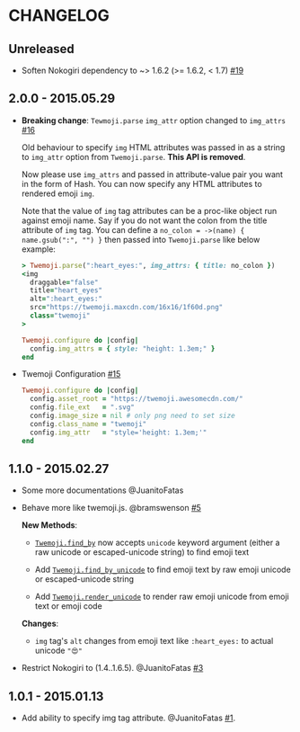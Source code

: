 # CHANGELOG

## Unreleased

- Soften Nokogiri dependency to ~> 1.6.2 (>= 1.6.2, < 1.7) [#19](https://github.com/jollygoodcode/twemoji/pull/19)

## 2.0.0 - 2015.05.29

- **Breaking change**: `Tewmoji.parse` `img_attr` option changed to `img_attrs` [#16](https://github.com/jollygoodcode/twemoji/pull/16)

  Old behaviour to specify `img` HTML attributes was passed in as a string to
  `img_attr` option from `Twemoji.parse`. **This API is removed**.

  Now please use `img_attrs` and passed in attribute-value pair you want in the
  form of Hash. You can now specify any HTML attributes to rendered emoji `img`.

  Note that the value of `img` tag attributes can be a proc-like object run
  against emoji name. Say if you do not want the colon from the title attribute
  of `img` tag. You can define a `no_colon = ->(name) { name.gsub(":", "") }`
  then passed into `Twemoji.parse` like below example:

  ```ruby
  > Twemoji.parse(":heart_eyes:", img_attrs: { title: no_colon })
  <img
    draggable="false"
    title="heart_eyes"
    alt=":heart_eyes:"
    src="https://twemoji.maxcdn.com/16x16/1f60d.png"
    class="twemoji"
  >
  ```

  ```ruby
  Twemoji.configure do |config|
    config.img_attrs = { style: "height: 1.3em;" }
  end
  ```

- Twemoji Configuration [#15](https://github.com/jollygoodcode/twemoji/pull/15)

  ```ruby
  Twemoji.configure do |config|
    config.asset_root = "https://twemoji.awesomecdn.com/"
    config.file_ext   = ".svg"
    config.image_size = nil # only png need to set size
    config.class_name = "twemoji"
    config.img_attr   = "style='height: 1.3em;'"
  end
  ```

## 1.1.0 - 2015.02.27

- Some more documentations @JuanitoFatas

- Behave more like twemoji.js. @bramswenson [#5](https://github.com/jollygoodcode/twemoji/pull/5)

  **New Methods**:

  * [`Twemoji.find_by`](https://github.com/jollygoodcode/twemoji/blob/fe2810ddbe1f2cfdb496bcdd9e1576ba1e05eb06/lib/twemoji.rb#L9-L35) now accepts `unicode` keyword argument (either a raw unicode or escaped-unicode string) to find emoji text

  * Add [`Twemoji.find_by_unicode`](https://github.com/jollygoodcode/twemoji/blob/fe2810ddbe1f2cfdb496bcdd9e1576ba1e05eb06/lib/twemoji.rb#L61-L71) to find emoji text by raw emoji unicode or escaped-unicode string

  * Add [`Twemoji.render_unicode`](https://github.com/jollygoodcode/twemoji/blob/fe2810ddbe1f2cfdb496bcdd9e1576ba1e05eb06/lib/twemoji.rb#L73-L86) to render raw emoji unicode from emoji text or emoji code

  **Changes**:

  * `img` tag's `alt` changes from emoji text like `:heart_eyes:` to actual unicode `"😍"`

- Restrict Nokogiri to (1.4..1.6.5). @JuanitoFatas [#3](https://github.com/jollygoodcode/twemoji/pull/3)

## 1.0.1 - 2015.01.13

- Add ability to specify img tag attribute. @JuanitoFatas [#1](https://github.com/jollygoodcode/twemoji/pull/1).

